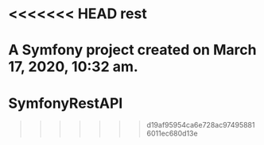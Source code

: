 <<<<<<< HEAD
rest
====

A Symfony project created on March 17, 2020, 10:32 am.
=======
# SymfonyRestAPI
>>>>>>> d19af95954ca6e728ac974958816011ec680d13e
